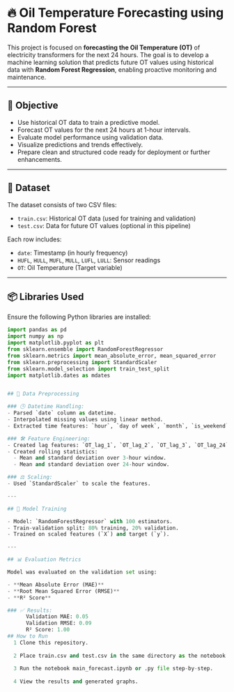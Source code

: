 # 🔥 Oil Temperature Forecasting using Random Forest

This project is focused on **forecasting the Oil Temperature (OT)** of electricity transformers for the next 24 hours. The goal is to develop a machine learning solution that predicts future OT values using historical data with **Random Forest Regression**, enabling proactive monitoring and maintenance.

---

## 📌 Objective

- Use historical OT data to train a predictive model.
- Forecast OT values for the next 24 hours at 1-hour intervals.
- Evaluate model performance using validation data.
- Visualize predictions and trends effectively.
- Prepare clean and structured code ready for deployment or further enhancements.

---

## 📁 Dataset

The dataset consists of two CSV files:

- `train.csv`: Historical OT data (used for training and validation)
- `test.csv`: Data for future OT values (optional in this pipeline)

Each row includes:

- `date`: Timestamp (in hourly frequency)
- `HUFL`, `HULL`, `MUFL`, `MULL`, `LUFL`, `LULL`: Sensor readings
- `OT`: Oil Temperature (Target variable)

---

## 📦 Libraries Used

Ensure the following Python libraries are installed:

```python
import pandas as pd
import numpy as np
import matplotlib.pyplot as plt
from sklearn.ensemble import RandomForestRegressor
from sklearn.metrics import mean_absolute_error, mean_squared_error
from sklearn.preprocessing import StandardScaler
from sklearn.model_selection import train_test_split
import matplotlib.dates as mdates


## 🧹 Data Preprocessing

### 🕒 Datetime Handling:
- Parsed `date` column as datetime.
- Interpolated missing values using linear method.
- Extracted time features: `hour`, `day of week`, `month`, `is_weekend`.

### 🛠️ Feature Engineering:
- Created lag features: `OT_lag_1`, `OT_lag_2`, `OT_lag_3`, `OT_lag_24`.
- Created rolling statistics:
  - Mean and standard deviation over 3-hour window.
  - Mean and standard deviation over 24-hour window.

### ⚖️ Scaling:
- Used `StandardScaler` to scale the features.

---

## 🧠 Model Training

- Model: `RandomForestRegressor` with 100 estimators.
- Train-validation split: 80% training, 20% validation.
- Trained on scaled features (`X`) and target (`y`).

---

## 📊 Evaluation Metrics

Model was evaluated on the validation set using:

- **Mean Absolute Error (MAE)**
- **Root Mean Squared Error (RMSE)**
- **R² Score**

### ✅ Results:
      Validation MAE: 0.05
      Validation RMSE: 0.09
      R² Score: 1.00
## How to Run
  1 Clone this repository.
  
  2 Place train.csv and test.csv in the same directory as the notebook.
  
  3 Run the notebook main_forecast.ipynb or .py file step-by-step.
  
  4 View the results and generated graphs.
